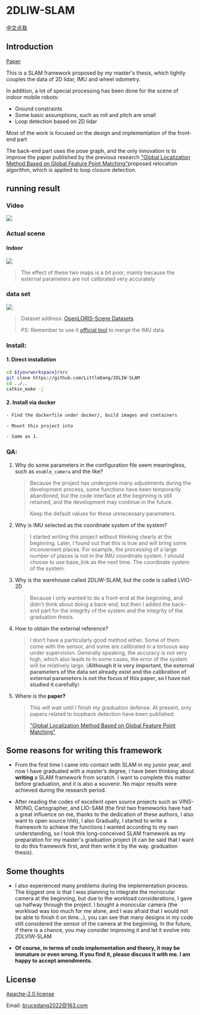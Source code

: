 # 2DLIW-SLAM
[中文点我](https://github.com/LittleDang/2DLIW-SLAM/blob/main/README_cn.md)

## Introduction
[Paper](https://iopscience.iop.org/article/10.1088/1361-6501/ad3ea3/meta)

This is a SLAM framework proposed by my master's thesis, which tightly couples the data of 2D lidar, IMU and wheel odometry.

In addition, a lot of special processing has been done for the scene of indoor mobile robots:

* Ground constraints
* Some basic assumptions, such as roll and pitch are small
* Loop detection based on 2D lidar

Most of the work is focused on the design and implementation of the front-end part

The back-end part uses the pose graph, and the only innovation is to improve the paper published by the previous research ["Global Localization Method Based on Global Feature Point Matching"](https://kns.cnki.net/kcms2/article/abstract?v=3uoqIhG8C44YLTlOAiTRKu87-SJxoEJu6LL9TJzd50nS5QmOCQhBuPsjALI6Lv67j6KttBYx8CQ1P4eBo2UeDgakY4XEWQm3&uniplatform=NZKPT)proposed relocation algorithm, which is applied to loop closure detection.

## running result

### Video

[![](https://i0.hdslb.com/bfs/archive/3820d785c07d34bd47fd24d873163d0df9ee9231.jpg@320w_200h)](https://www.bilibili.com/video/BV1K24y1E7eK/?vd_source=a2e7f1803695cee5e5b621196f5bc8f4)

### Actual scene

#### Indoor

![](pic/realtime.png)

> The effect of these two maps is a bit poor, mainly because the external parameters are not calibrated very accurately

### data set

![](pic/dataset.png)

> Dataset address: [OpenLORIS-Scene Datasets](https://shimo.im/docs/HhJj6XHYhdRQ6jjk/read)
> 
> PS: Remember to use it [official tool](https://github.com/lifelong-robotic-vision/openloris-scene-tools/blob/master/dataprocess/merge_imu_topics.py) to merge the IMU data.

### Install:

#### 1. Direct installation

```bash
cd ${yourworkspace}/src
git clone https://github.com/LittleDang/2DLIW-SLAM
cd ../..
catkin_make -j
```

#### 2. Install via docker

```bash
- Find the dockerfile under docker/, build images and containers

- Mount this project into

- Same as 1.
```

### QA:

1. Why do some parameters in the configuration file seem meaningless, such as `enable_camera` and the like?
   
   > Because the project has undergone many adjustments during the development process, some functions have been temporarily abandoned, but the code interface at the beginning is still retained, and the development may continue in the future.
   > 
   > Keep the default values for these unnecessary parameters.

2. Why is IMU selected as the coordinate system of the system?
   
   > I started writing this project without thinking clearly at the beginning. Later, I found out that this is true and will bring some inconvenient places. For example, the processing of a large number of places is not in the IMU coordinate system. I should choose to use base_link as the next time. The coordinate system of the system.

3. Why is the warehouse called 2DLIW-SLAM, but the code is called LVIO-2D
   
   > Because I only wanted to do a front-end at the beginning, and didn't think about doing a back-end, but then I added the back-end part for the integrity of the system and the integrity of the graduation thesis.

4. How to obtain the external reference?
   
   > I don’t have a particularly good method either. Some of them come with the sensor, and some are calibrated in a tortuous way under supervision. Generally speaking, the accuracy is not very high, which also leads to In some cases, the error of the system will be relatively large. (**Although it is very important, the external parameters of the data set already exist and the calibration of external parameters is not the focus of this paper, so I have not studied it carefully**)

5. Where is the  **paper?**
   
   > This will wait until I finish my graduation defense. At present, only papers related to loopback detection have been published.
   > 
   > ["Global Localization Method Based on Global Feature Point Matching"](doc/基于全局特征点匹配的全局定位方法.pdf)

## Some reasons for writing this framework

* From the first time I came into contact with SLAM in my junior year, and now I have graduated with a master’s degree, I have been thinking about **writing** a SLAM framework from scratch. I want to complete this matter before graduation, and it is also a souvenir. No major results were achieved during the research period.

* After reading the codes of excellent open source projects such as VINS-MONO, Cartographer, and LIO-SAM (the first two frameworks have had a great influence on me, thanks to the dedication of these authors, I also want to open source hhh), I also Gradually, I started to write a framework to achieve the functions I wanted according to my own understanding, so I took this long-conceived SLAM framework as my preparation for my master's graduation project (it can be said that I want to do this framework first, and then write it by the way. graduation thesis).

## Some thoughts

* I also experienced many problems during the implementation process. The biggest one is that I was planning to integrate the monocular camera at the beginning, but due to the workload considerations, I gave up halfway through the project. I bought a monocular camera (the workload was too much for me alone, and I was afraid that I would not be able to finish it on time...), you can see that many designs in my code still considered the sensor of the camera at the beginning. In the future, if there is a chance, you may consider improving it and let it evolve into 2DLVIW-SLAM

* **Of course, in terms of code implementation and theory, it may be immature or even wrong. If you find it, please discuss it with me. I am happy to accept amendments.**

## License

[Apache-2.0 license](https://github.com/LittleDang/2DLIW-SLAM/blob/main/LICENSE)

Email: brucedang2022@163.com
